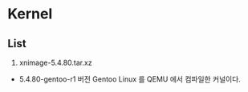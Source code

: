 # Kernel

## List

1. xnimage-5.4.80.tar.xz
  * 5.4.80-gentoo-r1 버전 Gentoo Linux 를 QEMU 에서 컴파일한 커널이다.

